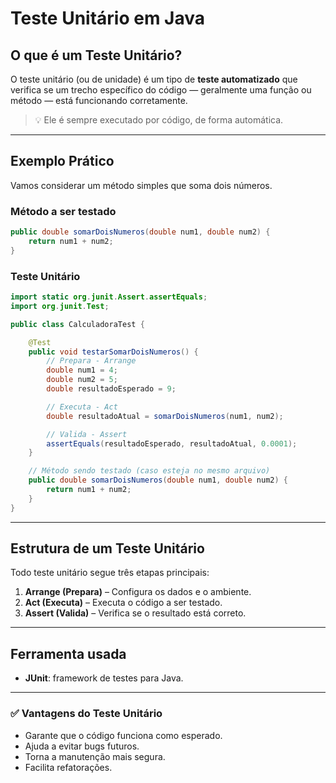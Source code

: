 # Teste Unitário em Java

## O que é um Teste Unitário?

O teste unitário (ou de unidade) é um tipo de **teste automatizado** que verifica se um trecho específico do código — geralmente uma função ou método — está funcionando corretamente.

> 💡 Ele é sempre executado por código, de forma automática.

---

## Exemplo Prático

Vamos considerar um método simples que soma dois números.

### Método a ser testado

```java
public double somarDoisNumeros(double num1, double num2) {
    return num1 + num2;
}
```

### Teste Unitário

```java
import static org.junit.Assert.assertEquals;
import org.junit.Test;

public class CalculadoraTest {

    @Test
    public void testarSomarDoisNumeros() {
        // Prepara - Arrange
        double num1 = 4;
        double num2 = 5;
        double resultadoEsperado = 9;

        // Executa - Act
        double resultadoAtual = somarDoisNumeros(num1, num2);

        // Valida - Assert
        assertEquals(resultadoEsperado, resultadoAtual, 0.0001);
    }

    // Método sendo testado (caso esteja no mesmo arquivo)
    public double somarDoisNumeros(double num1, double num2) {
        return num1 + num2;
    }
}
```

---

## Estrutura de um Teste Unitário

Todo teste unitário segue três etapas principais:

1. **Arrange (Prepara)** – Configura os dados e o ambiente.
2. **Act (Executa)** – Executa o código a ser testado.
3. **Assert (Valida)** – Verifica se o resultado está correto.

---

## Ferramenta usada

- **JUnit**: framework de testes para Java.

---

### ✅ Vantagens do Teste Unitário

- Garante que o código funciona como esperado.
- Ajuda a evitar bugs futuros.
- Torna a manutenção mais segura.
- Facilita refatorações.
